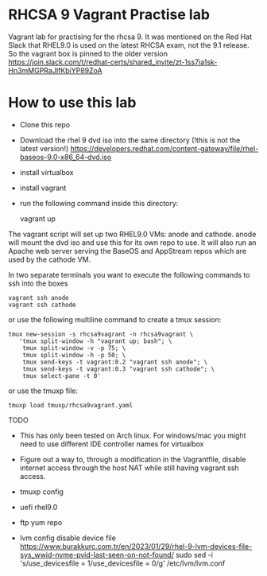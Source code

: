 # RHCSA 9 Vagrant Practise lab
Vagrant lab for practising for the rhcsa 9. It was mentioned on the Red Hat Slack that RHEL9.0 is used on the latest RHCSA exam, 
not the 9.1 release. So the vagrant box is pinned to the older version
https://join.slack.com/t/redhat-certs/shared_invite/zt-1ss7ia1sk-Hn3mMGPRaJIfKbiYP89ZoA

# How to use this lab
- Clone this repo
- Download the rhel 9 dvd iso into the same directory (!this is not the latest version!) https://developers.redhat.com/content-gateway/file/rhel-baseos-9.0-x86_64-dvd.iso

- install virtualbox
- install vagrant
- run the following command inside this directory:


    vagrant up

The vagrant script will set up two RHEL9.0 VMs: anode and cathode. 
anode will mount the dvd iso and use this for its own repo to use.
It will also run an Apache web server serving the BaseOS and AppStream repos which are used by the cathode VM.

In two separate terminals you want to execute the following commands to ssh into the boxes

    vagrant ssh anode
    vagrant ssh cathode


or use the following multiline command to create a tmux session:

    tmux new-session -s rhcsa9vagrant -n rhcsa9vagrant \
       'tmux split-window -h "vagrant up; bash"; \
        tmux split-window -v -p 75; \
        tmux split-window -h -p 50; \
        tmux send-keys -t vagrant:0.2 "vagrant ssh anode"; \
        tmux send-keys -t vagrant:0.3 "vagrant ssh cathode"; \
        tmux select-pane -t 0'


or use the tmuxp file:

    tmuxp load tmuxp/rhcsa9vagrant.yaml



TODO
- This has only been tested on Arch linux. For windows/mac you might need to use different IDE controller names for virtualbox

- Figure out a way to, through a modification in the Vagrantfile, disable internet access through the host NAT while still having vagrant ssh access.

- tmuxp config

- uefi rhel9.0

- ftp yum repo

- lvm config disable device file
https://www.burakkurc.com.tr/en/2023/01/29/rhel-9-lvm-devices-file-sys_wwid-nvme-pvid-last-seen-on-not-found/
sudo sed -i 's/use_devicesfile = 1/use_devicesfile = 0/g' /etc/lvm/lvm.conf
